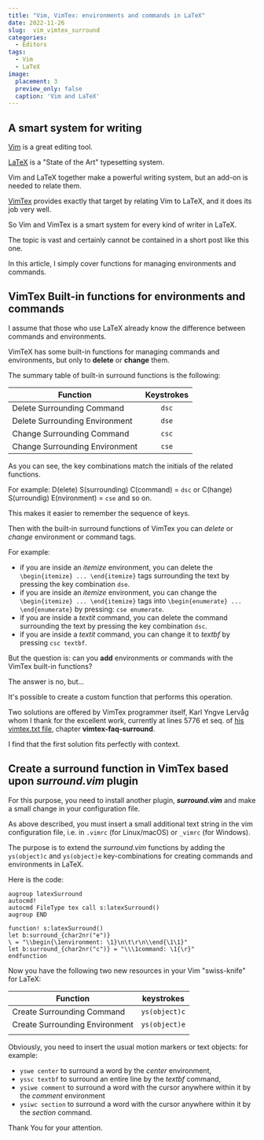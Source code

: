 ```yaml
---
title: "Vim, VimTex: environments and commands in LaTeX"
date: 2022-11-26
slug:  vim_vimtex_surround
categories:
  - Editors
tags:
  - Vim
  - LaTeX
image:
  placement: 3
  preview_only: false 
  caption: 'Vim and LaTeX'
---
```




## A smart system for writing

[Vim](https://www.vim.org/) is a great editing tool.

[LaTeX](https://www.latex-project.org/) is a "State of the Art"
typesetting system.

Vim and LaTeX together make a powerful writing system, but an add-on is
needed to relate them.

[VimTex](https://github.com/lervag/vimtex) provides exactly that target by
relating Vim to LaTeX, and it does its job very well.

So Vim and VimTex is a smart system for every kind of writer in LaTeX.

The topic is vast and certainly cannot be contained in a short post like
this one.

In this article, I simply cover functions for managing environments and
commands.

## VimTex Built-in functions for environments and commands

I assume that those who use LaTeX already know the difference between
commands and environments.

VimTeX has some built-in functions for managing commands and
environments, but only to **delete** or **change** them.

The summary table of built-in surround functions is the following:

| Function                       | Keystrokes |
|--------------------------------|:----------:|
| Delete Surrounding Command     |   `dsc`    |
| Delete Surrounding Environment |   `dse`    |
| Change Surrounding Command     |   `csc`    |
| Change Surrounding Environment |   `cse`    |

As you can see, the key combinations match the initials of the related
functions.

For example: D(elete) S(surrounding) C(command) = `dsc` or C(hange)
S(urroundig) E(nvironment) = `cse` and so on.

This makes it easier to remember the sequence of keys.

Then with the built-in surround functions of VimTex you can *delete* or
*change* environment or command tags.

For example:

- if you are inside an *itemize* environment, you can delete the
  `\begin{itemize} ... \end{itemize}` tags surrounding the text by
  pressing the key combination `dse`.
- if you are inside an *itemize* environment, you can change the
  `\begin{itemize} ... \end{itemize}` tags into
  `\begin{enumerate} ... \end{enumerate}` by pressing: `cse enumerate`.
- if you are inside a *textit* command, you can delete the command
  surrounding the text by pressing the key combination `dsc`.
- if you are inside a *textit* command, you can change it to *textbf* by
  pressing `csc textbf`.

But the question is: can you **add** environments or commands with the
VimTex built-in functions?

The answer is no, but…

It's possible to create a custom function that performs this operation.

Two solutions are offered by VimTex programmer itself, Karl Yngve Lervåg
whom I thank for the excellent work, currently at lines 5776 et seq. of
[his vimtex.txt
file](https://github.com/lervag/vimtex/blob/master/doc/vimtex.txt),
chapter **vimtex-faq-surround**.

I find that the first solution fits perfectly with context.

## Create a surround function in VimTex based upon *surround.vim* plugin

For this purpose, you need to install another plugin, ***surround.vim***
and make a small change in your configuration file.

As above described, you must insert a small additional text string in
the vim configuration file, i.e. in `.vimrc` (for Linux/macOS) or
`_vimrc` (for Windows).

The purpose is to extend the *surround.vim* functions by adding the
`ys(object)c` and `ys(object)e` key-combinations for creating commands
and environments in LaTeX.

Here is the code:

    augroup latexSurround
    autocmd!
    autocmd FileType tex call s:latexSurround()
    augroup END

    function! s:latexSurround()
    let b:surround_{char2nr("e")}
    \ = "\\begin{\1environment: \1}\n\t\r\n\\end{\1\1}"
    let b:surround_{char2nr("c")} = "\\\1command: \1{\r}"
    endfunction

Now you have the following two new resources in your Vim "swiss-knife"
for LaTeX:

| Function                       |  keystrokes   |
|--------------------------------|:-------------:|
| Create Surrounding Command     | `ys(object)c` |
| Create Surrounding Environment | `ys(object)e` |
|                                |               |

Obviously, you need to insert the usual motion markers or text objects:
for example:

- `yswe center` to surround a word by the *center* environment,
- `yssc textbf` to surround an entire line by the *textbf* command,
- `ysiwe comment` to surround a word with the cursor anywhere within it
  by the *comment* environment
- `ysiwc section` to surround a word with the cursor anywhere within it
  by the *section* command.

Thank You for your attention.
